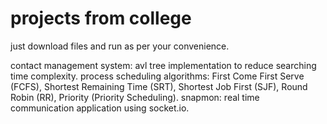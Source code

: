 # projects from college
just download files and run as per your convenience.

  contact management system:     avl tree implementation to reduce searching time complexity.
process scheduling algorithms:   First Come First Serve (FCFS), Shortest Remaining Time (SRT), Shortest Job First (SJF), Round Robin (RR), Priority (Priority Scheduling).
        snapmon:                 real time communication application using socket.io.
